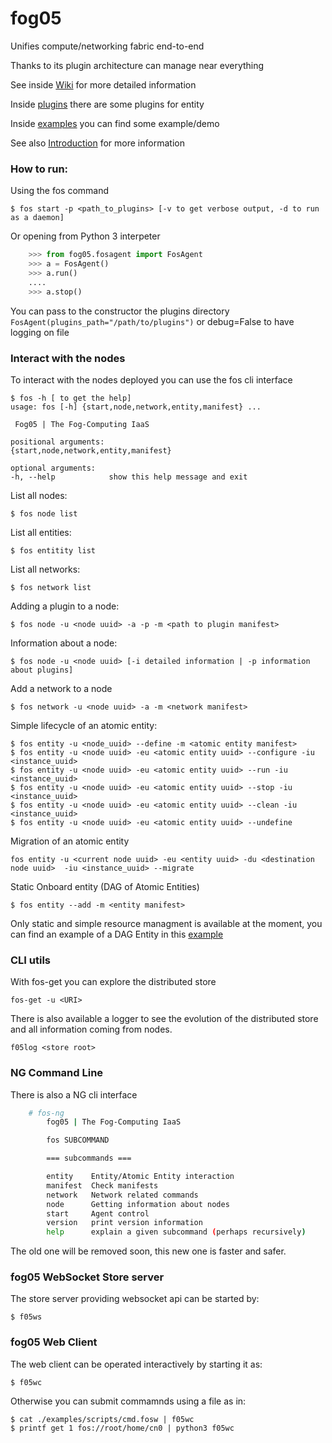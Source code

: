 # fog05


Unifies compute/networking fabric end-to-end

Thanks to its plugin architecture can manage near everything

See inside [Wiki](https://github.com/eclipse/fog05/wiki) for more detailed information

Inside [plugins](./plugins) there are some plugins for entity

Inside [examples](./examples) you can find some example/demo


See also [Introduction](https://github.com/eclipse/fog05/blob/master/Introduction.md) for more information

### How to run:


Using the fos command
    
    $ fos start -p <path_to_plugins> [-v to get verbose output, -d to run as a daemon]


Or opening from Python 3 interpeter

```python
    >>> from fog05.fosagent import FosAgent
    >>> a = FosAgent()
    >>> a.run()
    ....
    >>> a.stop()
```    


You can pass to the constructor the plugins directory `FosAgent(plugins_path="/path/to/plugins")`
or debug=False to have logging on file

    

### Interact with the nodes


To interact with the nodes deployed you can use the fos cli interface

    $ fos -h [ to get the help]
    usage: fos [-h] {start,node,network,entity,manifest} ...

     Fog05 | The Fog-Computing IaaS

    positional arguments:
    {start,node,network,entity,manifest}

    optional arguments:
    -h, --help            show this help message and exit
    
List all nodes:

    $ fos node list
    
List all entities:

    $ fos entitity list
    
List all networks:

    $ fos network list
    
Adding a plugin to a node:


    $ fos node -u <node uuid> -a -p -m <path to plugin manifest>

Information about a node:

    $ fos node -u <node uuid> [-i detailed information | -p information about plugins]

Add a network to a node

    $ fos network -u <node uuid> -a -m <network manifest>


Simple lifecycle of an atomic entity:

    $ fos entity -u <node_uuid> --define -m <atomic entity manifest>
    $ fos entity -u <node uuid> -eu <atomic entity uuid> --configure -iu <instance_uuid>
    $ fos entity -u <node uuid> -eu <atomic entity uuid> --run -iu <instance_uuid>
    $ fos entity -u <node uuid> -eu <atomic entity uuid> --stop -iu <instance_uuid>
    $ fos entity -u <node uuid> -eu <atomic entity uuid> --clean -iu <instance_uuid>
    $ fos entity -u <node uuid> -eu <atomic entity uuid> --undefine
    
Migration of an atomic entity

    fos entity -u <current node uuid> -eu <entity uuid> -du <destination node uuid>  -iu <instance_uuid> --migrate
    
Static Onboard entity (DAG of Atomic Entities)

    $ fos entity --add -m <entity manifest>

Only static and simple resource managment is available at the moment, you can find an example of a DAG Entity in this [example](./examples/manifest/example_entity.json)

### CLI utils

With fos-get you can explore the distributed store

    fos-get -u <URI>

There is also available a logger to see the evolution of the distributed store and all information coming from nodes.

    f05log <store root>
    
    
    
### NG Command Line

There is also a NG cli interface

```bash
    # fos-ng 
        fog05 | The Fog-Computing IaaS

        fos SUBCOMMAND

        === subcommands ===

        entity    Entity/Atomic Entity interaction
        manifest  Check manifests
        network   Network related commands
        node      Getting information about nodes
        start     Agent control
        version   print version information
        help      explain a given subcommand (perhaps recursively)

```

The old one will be removed soon, this new one is faster and safer.


### fog05 WebSocket Store server

The store server providing websocket api can be started by:

    $ f05ws    
    
    
### fog05 Web Client

The web client can be operated interactively by starting it as:

    $ f05wc

Otherwise you can submit commamnds using a file as in:

    $ cat ./examples/scripts/cmd.fosw | f05wc
    $ printf get 1 fos://root/home/cn0 | python3 f05wc
